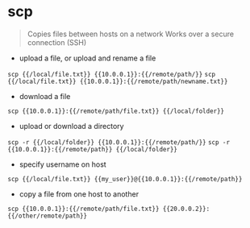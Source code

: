 # scp

> Copies files between hosts on a network
> Works over a secure connection (SSH)

- upload a file, or upload and rename a file

`scp {{/local/file.txt}} {{10.0.0.1}}:{{/remote/path/}}`
`scp {{/local/file.txt}} {{10.0.0.1}}:{{/remote/path/newname.txt}}`

- download a file

`scp {{10.0.0.1}}:{{/remote/path/file.txt}} {{/local/folder}}`

- upload or download a directory

`scp -r {{/local/folder}} {{10.0.0.1}}:{{/remote/path/}}`
`scp -r {{10.0.0.1}}:{{/remote/path}} {{/local/folder}}`

- specify username on host

`scp {{/local/file.txt}} {{my_user}}@{{10.0.0.1}}:{{/remote/path}}`

- copy a file from one host to another

`scp {{10.0.0.1}}:{{/remote/path/file.txt}} {{20.0.0.2}}:{{/other/remote/path}}`
